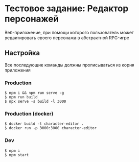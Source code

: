 # Тестовое задание: Редактор персонажей

Веб-приложение, при помощи которого пользователь может редактировать своего персонажа в абстрактной RPG-игре

## Настройка

Все последующие команды должны прописываться из корня приложения

### Production

```
$ npm i && npm run serve -g
$ npm run build
$ npx serve -s build -l 3000
```

### Production (docker)

```
$ docker build -t character-editor .
$ docker run -p 3000:3000 character-editor
```

### Dev

```
$ npm i
$ npm start
```
